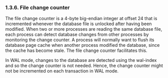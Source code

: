 ### 1\.3\.6\. File change counter



The file change counter is a 4\-byte big\-endian integer at
offset 24 that is incremented whenever the database file is unlocked
after having been modified.
When two or more processes are reading the same database file, each 
process can detect database changes from other processes by monitoring 
the change counter.
A process will normally want to flush its database page cache when
another process modified the database, since the cache has become stale.
The file change counter facilitates this.


In WAL mode, changes to the database are detected using the wal\-index
and so the change counter is not needed. Hence, the change counter might
not be incremented on each transaction in WAL mode.


